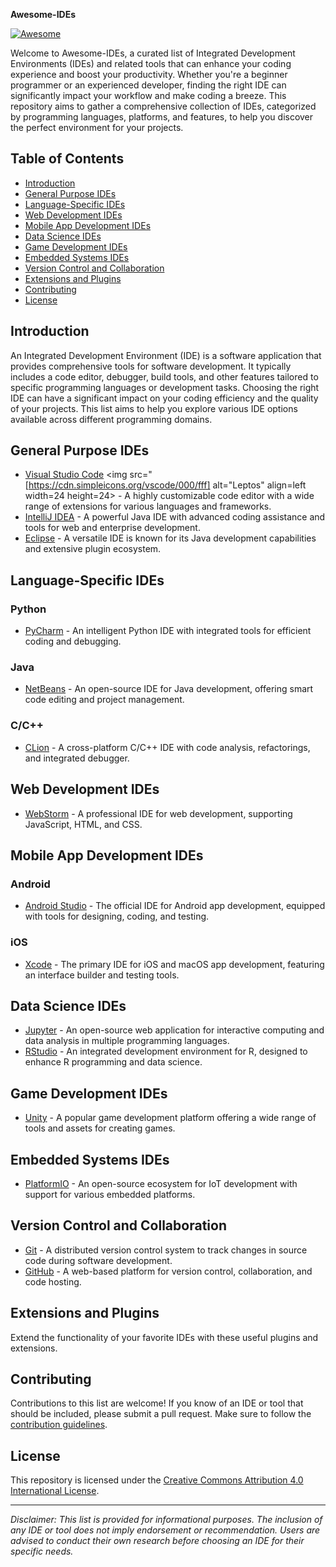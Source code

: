 **Awesome-IDEs**

[![Awesome](https://awesome.re/badge.svg)](https://awesome.re)

Welcome to Awesome-IDEs, a curated list of Integrated Development Environments (IDEs) and related tools that can enhance your coding experience and boost your productivity. Whether you're a beginner programmer or an experienced developer, finding the right IDE can significantly impact your workflow and make coding a breeze. This repository aims to gather a comprehensive collection of IDEs, categorized by programming languages, platforms, and features, to help you discover the perfect environment for your projects.

## Table of Contents

- [Introduction](#introduction)
- [General Purpose IDEs](#general-purpose-ides)
- [Language-Specific IDEs](#language-specific-ides)
- [Web Development IDEs](#web-development-ides)
- [Mobile App Development IDEs](#mobile-app-development-ides)
- [Data Science IDEs](#data-science-ides)
- [Game Development IDEs](#game-development-ides)
- [Embedded Systems IDEs](#embedded-systems-ides)
- [Version Control and Collaboration](#version-control-and-collaboration)
- [Extensions and Plugins](#extensions-and-plugins)
- [Contributing](#contributing)
- [License](#license)

## Introduction

An Integrated Development Environment (IDE) is a software application that provides comprehensive tools for software development. It typically includes a code editor, debugger, build tools, and other features tailored to specific programming languages or development tasks. Choosing the right IDE can have a significant impact on your coding efficiency and the quality of your projects. This list aims to help you explore various IDE options available across different programming domains.

## General Purpose IDEs

- [Visual Studio Code](https://code.visualstudio.com/) <img src="[https://cdn.simpleicons.org/vscode/000/fff] alt="Leptos" align=left width=24 height=24> - A highly customizable code editor with a wide range of extensions for various languages and frameworks.
- [IntelliJ IDEA](https://www.jetbrains.com/idea/) - A powerful Java IDE with advanced coding assistance and tools for web and enterprise development.
- [Eclipse](https://www.eclipse.org/) - A versatile IDE is known for its Java development capabilities and extensive plugin ecosystem.

## Language-Specific IDEs

### Python

- [PyCharm](https://www.jetbrains.com/pycharm/) - An intelligent Python IDE with integrated tools for efficient coding and debugging.

### Java

- [NetBeans](https://netbeans.apache.org/) - An open-source IDE for Java development, offering smart code editing and project management.

### C/C++

- [CLion](https://www.jetbrains.com/clion/) - A cross-platform C/C++ IDE with code analysis, refactorings, and integrated debugger.

## Web Development IDEs

- [WebStorm](https://www.jetbrains.com/webstorm/) - A professional IDE for web development, supporting JavaScript, HTML, and CSS.

## Mobile App Development IDEs

### Android

- [Android Studio](https://developer.android.com/studio) - The official IDE for Android app development, equipped with tools for designing, coding, and testing.

### iOS

- [Xcode](https://developer.apple.com/xcode/) - The primary IDE for iOS and macOS app development, featuring an interface builder and testing tools.

## Data Science IDEs

- [Jupyter](https://jupyter.org/) - An open-source web application for interactive computing and data analysis in multiple programming languages.
- [RStudio](https://rstudio.com/) - An integrated development environment for R, designed to enhance R programming and data science.

## Game Development IDEs

- [Unity](https://unity.com/) - A popular game development platform offering a wide range of tools and assets for creating games.

## Embedded Systems IDEs

- [PlatformIO](https://platformio.org/) - An open-source ecosystem for IoT development with support for various embedded platforms.

## Version Control and Collaboration

- [Git](https://git-scm.com/) - A distributed version control system to track changes in source code during software development.
- [GitHub](https://github.com/) - A web-based platform for version control, collaboration, and code hosting.

## Extensions and Plugins

Extend the functionality of your favorite IDEs with these useful plugins and extensions.

## Contributing

Contributions to this list are welcome! If you know of an IDE or tool that should be included, please submit a pull request. Make sure to follow the [contribution guidelines](CONTRIBUTING.md).

## License

This repository is licensed under the [Creative Commons Attribution 4.0 International License](LICENSE).

---

*Disclaimer: This list is provided for informational purposes. The inclusion of any IDE or tool does not imply endorsement or recommendation. Users are advised to conduct their own research before choosing an IDE for their specific needs.*

